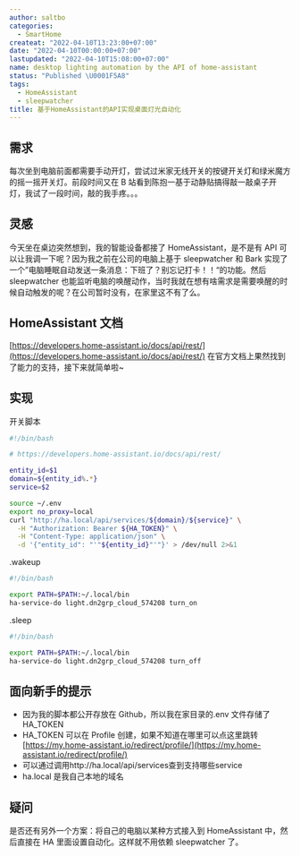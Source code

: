 ```yaml
---
author: saltbo
categories:
  - SmartHome
createat: "2022-04-10T13:23:00+07:00"
date: "2022-04-10T00:00:00+07:00"
lastupdated: "2022-04-10T15:08:00+07:00"
name: desktop lighting automation by the API of home-assistant
status: "Published \U0001F5A8"
tags:
  - HomeAssistant
  - sleepwatcher
title: 基于HomeAssistant的API实现桌面灯光自动化
---
```


## 需求

每次坐到电脑前面都需要手动开灯，尝试过米家无线开关的按键开关灯和绿米魔方的摇一摇开关灯。前段时间又在 B 站看到陈抱一基于动静贴搞得敲一敲桌子开灯，我试了一段时间，敲的我手疼。。。

## 灵感

今天坐在桌边突然想到，我的智能设备都接了 HomeAssistant，是不是有 API 可以让我调一下呢？因为我之前在公司的电脑上基于 sleepwatcher 和 Bark 实现了一个”电脑睡眠自动发送一条消息：下班了？别忘记打卡！！“的功能。然后 sleepwatcher 也能监听电脑的唤醒动作，当时我就在想有啥需求是需要唤醒的时候自动触发的呢？在公司暂时没有，在家里这不有了么。

## HomeAssistant 文档

[https://developers.home-assistant.io/docs/api/rest/](https://developers.home-assistant.io/docs/api/rest/)
在官方文档上果然找到了能力的支持，接下来就简单啦~

## 实现

开关脚本

```bash
#!/bin/bash

# https://developers.home-assistant.io/docs/api/rest/

entity_id=$1
domain=${entity_id%.*}
service=$2

source ~/.env
export no_proxy=local
curl "http://ha.local/api/services/${domain}/${service}" \
  -H "Authorization: Bearer ${HA_TOKEN}" \
  -H "Content-Type: application/json" \
  -d '{"entity_id": "'"${entity_id}"'"}' > /dev/null 2>&1
```

.wakeup

```bash
#!/bin/bash

export PATH=$PATH:~/.local/bin
ha-service-do light.dn2grp_cloud_574208 turn_on
```

.sleep

```bash
#!/bin/bash

export PATH=$PATH:~/.local/bin
ha-service-do light.dn2grp_cloud_574208 turn_off
```

## 面向新手的提示

- 因为我的脚本都公开存放在 Github，所以我在家目录的.env 文件存储了 HA_TOKEN
- HA_TOKEN 可以在 Profile 创建，如果不知道在哪里可以点这里跳转[https://my.home-assistant.io/redirect/profile/](https://my.home-assistant.io/redirect/profile/)
- 可以通过调用http://ha.local/api/services查到支持哪些service
- ha.local 是我自己本地的域名

## 疑问

是否还有另外一个方案：将自己的电脑以某种方式接入到 HomeAssistant 中，然后直接在 HA 里面设置自动化。这样就不用依赖 sleepwatcher 了。
